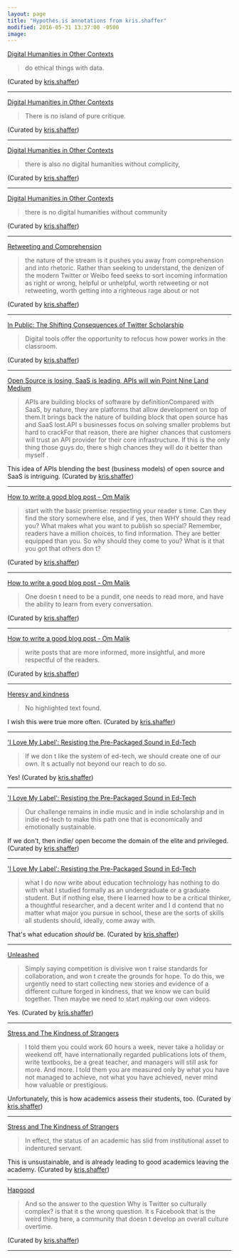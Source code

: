 ```yaml
---
layout: page
title: "Hypothes.is annotations from kris.shaffer"
modified: 2016-05-31 13:37:00 -0500
image:
---
```


[Digital Humanities in Other Contexts](http://roopikarisam.com/uncategorized/digital-humanities-in-other-contexts/)

> do ethical things with data.

(Curated by [kris.shaffer](https://hypothes.is/stream?=user:kris.shaffer))

<hr/>

[Digital Humanities in Other Contexts](http://roopikarisam.com/uncategorized/digital-humanities-in-other-contexts/)

> There is no island of pure critique.

(Curated by [kris.shaffer](https://hypothes.is/stream?=user:kris.shaffer))

<hr/>

[Digital Humanities in Other Contexts](http://roopikarisam.com/uncategorized/digital-humanities-in-other-contexts/)

> there is also no digital humanities without complicity,

(Curated by [kris.shaffer](https://hypothes.is/stream?=user:kris.shaffer))

<hr/>

[Digital Humanities in Other Contexts](http://roopikarisam.com/uncategorized/digital-humanities-in-other-contexts/)

> there is no digital humanities without community

(Curated by [kris.shaffer](https://hypothes.is/stream?=user:kris.shaffer))

<hr/>

[Retweeting and Comprehension](https://hapgood.us/2016/04/12/retweeting-and-comprehension/)

> the nature of the stream is it pushes you away from comprehension and into rhetoric. Rather than seeking to understand, the denizen of the modern Twitter or Weibo feed seeks to sort incoming information as right or wrong, helpful or unhelpful, worth retweeting or not retweeting, worth getting into a righteous rage about or not

(Curated by [kris.shaffer](https://hypothes.is/stream?=user:kris.shaffer))

<hr/>

[In Public: The Shifting Consequences of Twitter Scholarship](http://www.digitalpedagogylab.com/hybridped/occupy-the-digital-critical-pedagogy-and-new-media/)

> Digital tools offer the opportunity to refocus how power works in the classroom.

(Curated by [kris.shaffer](https://hypothes.is/stream?=user:kris.shaffer))

<hr/>

[Open Source is losing, SaaS is leading, APIs will win    Point Nine Land   Medium](https://medium.com/point-nine-news/open-source-is-losing-saas-is-leading-apis-will-win-663648d9c8d0)

> APIs are building blocks of software by definitionCompared with SaaS, by nature, they are platforms that allow development on top of them.It brings back the nature of  building block  that open source has and SaaS lost.API s businesses focus on solving  smaller  problems but hard to crackFor that reason, there are higher chances that customers will trust an API provider for their core infrastructure. If this is the only thing those guys do, there s high chances they will do it better than myself .

This idea of APIs blending the best (business models) of open source and SaaS is intriguing.
(Curated by [kris.shaffer](https://hypothes.is/stream?=user:kris.shaffer))

<hr/>

[How to write a good blog post  - Om Malik](http://om.co/2016/03/26/how-to-write-a-good-blog-post/)

> start with the basic premise: respecting your  reader s time. Can they find the story somewhere else, and if yes, then WHY should they read you? What makes what you want to publish so special? Remember, readers have a million choices, to find information. They are better equipped than you. So why should they come to you? What is it that you got that others don t?

(Curated by [kris.shaffer](https://hypothes.is/stream?=user:kris.shaffer))

<hr/>

[How to write a good blog post  - Om Malik](http://om.co/2016/03/26/how-to-write-a-good-blog-post/)

> One doesn t need to be a pundit, one needs to read more, and have the ability to learn from every conversation.

(Curated by [kris.shaffer](https://hypothes.is/stream?=user:kris.shaffer))

<hr/>

[How to write a good blog post  - Om Malik](http://om.co/2016/03/26/how-to-write-a-good-blog-post/)

> write posts that are more informed, more insightful, and more respectful of the readers.

(Curated by [kris.shaffer](https://hypothes.is/stream?=user:kris.shaffer))

<hr/>

[Heresy and kindness](http://musicfordeckchairs.com/blog/2016/03/21/heresy-and-kindness/)

> No highlighted text found.

I wish this were true more often.
(Curated by [kris.shaffer](https://hypothes.is/stream?=user:kris.shaffer))

<hr/>

['I Love My Label': Resisting the Pre-Packaged Sound in Ed-Tech](http://hackeducation.com/2016/03/18/i-love-my-label)

>  If we don t like  the system  of ed-tech, we should create one of our own.    It s actually not beyond our reach to do so.

Yes!
(Curated by [kris.shaffer](https://hypothes.is/stream?=user:kris.shaffer))

<hr/>

['I Love My Label': Resisting the Pre-Packaged Sound in Ed-Tech](http://hackeducation.com/2016/03/18/i-love-my-label)

> Our challenge remains   in indie music and in indie scholarship and in indie ed-tech   to make this path one that is economically and emotionally sustainable.

If we don't, then indie/ open become the domain of the elite and privileged.
(Curated by [kris.shaffer](https://hypothes.is/stream?=user:kris.shaffer))

<hr/>

['I Love My Label': Resisting the Pre-Packaged Sound in Ed-Tech](http://hackeducation.com/2016/03/18/i-love-my-label)

> what I do now   write about education technology   has nothing to do with what I studied formally as an undergraduate or a graduate student. But if nothing else, there I learned how to be a critical thinker, a thoughtful researcher, and a decent writer   and I d contend that no matter what major you pursue in school, these are the sorts of skills all students should, ideally, come away with.

That's what education *should* be.
(Curated by [kris.shaffer](https://hypothes.is/stream?=user:kris.shaffer))

<hr/>

[Unleashed](http://musicfordeckchairs.com/blog/2016/03/16/unleashed/)

> Simply saying competition is divisive won t raise standards for collaboration, and won t create the grounds for hope. To do this, we urgently need to start collecting new stories and evidence of a different culture forged in kindness, that we know we can build together. Then maybe we need to start making our own videos.

Yes.
(Curated by [kris.shaffer](https://hypothes.is/stream?=user:kris.shaffer))

<hr/>

[Stress and The Kindness of Strangers](https://academicirregularities.wordpress.com/2016/03/10/stress-and-the-kindness-of-strangers/)

> I told them you could work 60 hours a week, never take a holiday or weekend off, have internationally regarded publications   lots of them, write textbooks, be a great teacher, and managers will still ask for more. And more. I told them you are measured only by what you have not managed to achieve, not what you have achieved, never mind how valuable or prestigious.

Unfortunately, this is how academics assess their students, too.
(Curated by [kris.shaffer](https://hypothes.is/stream?=user:kris.shaffer))

<hr/>

[Stress and The Kindness of Strangers](https://academicirregularities.wordpress.com/2016/03/10/stress-and-the-kindness-of-strangers/)

>  In effect, the status of an academic has slid from institutional asset to indentured servant.

This is unsustainable, and is already leading to good academics leaving the academy.
(Curated by [kris.shaffer](https://hypothes.is/stream?=user:kris.shaffer))

<hr/>

[Hapgood](http://hapgood.us/)

> And so the answer to the question  Why is Twitter so culturally complex?  is that it s the wrong question. It s Facebook that is the weird thing here, a community that doesn t develop an overall culture overtime.


(Curated by [kris.shaffer](https://hypothes.is/stream?=user:kris.shaffer))

<hr/>
